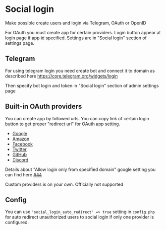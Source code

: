 # Social login

Make possible create users and login via Telegram, OAuth or OpenID

For OAuth you must create app for certain providers. Login button appear at login page if app id specified. Settings are in "Social login" section of settings page.

## Telegram

For using telegram login you need create bot and connect it to domain as described here https://core.telegram.org/widgets/login

Then specify bot login and token in "Social login" section of admin settings page

## Built-in OAuth providers

You can create app by followed urls. You can copy link of certain login button to get proper "redirect url" for OAuth app setting.

* [Google](https://console.developers.google.com)
* [Amazon](https://developer.amazon.com/loginwithamazon/console/site/lwa/overview.html)
* [Facebook](https://developers.facebook.com/)
* [Twitter](https://apps.twitter.com/)
* [GitHub](https://github.com/settings/developers)
* [Discord](https://discordapp.com/developers/applications/me#top)

Details about "Allow login only from specified domain" google setting you can find here [#44](https://github.com/zorn-v/nextcloud-social-login/issues/44)

Custom providers is on your own. Officially not supported

## Config

You can use `'social_login_auto_redirect' => true` setting in `config.php` for auto redirect unauthorized users to social login if only one provider is configured.
